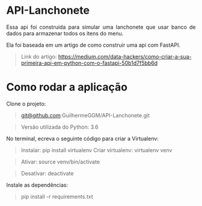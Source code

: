 # API-Lanchonete
<p align="justify">Essa api foi construida para simular uma lanchonete que usar banco de dados para armazenar todos os itens do menu.

Ela foi baseada em um artigo de como construir uma api com FastAPI.

> Link do artigo: https://medium.com/data-hackers/como-criar-a-sua-primeira-api-em-python-com-o-fastapi-50b1d7f5bb6d

# Como rodar a aplicação
Clone o projeto:
>git@github.com:GuilhermeGGM/API-Lanchonete.git

> Versão utilizada do Python: 3.6

No terminal, ecreva o seguinte código para criar a Virtualenv:
>Instalar: pip install virtualenv
>Criar virtualenv: virtualenv venv
  
>Ativar: source venv/bin/activate
  
>Desativar: deactivate

Instale as dependências:
>pip install -r requirements.txt
